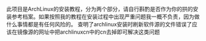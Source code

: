 此项目是ArchLinux的安装教程，分为两个部分，请自行斟酌是否作为你的拱的安装参考档案。如果按照我的教程在安装过程中出现严重问题我一概不负责，因为做什么事情都是有任何风险的。
查明了archlinux安装时刷新软件源的文件错误了应该在镜像源的网址中把archlinuxcn中的cn去掉即可解决这类问题
